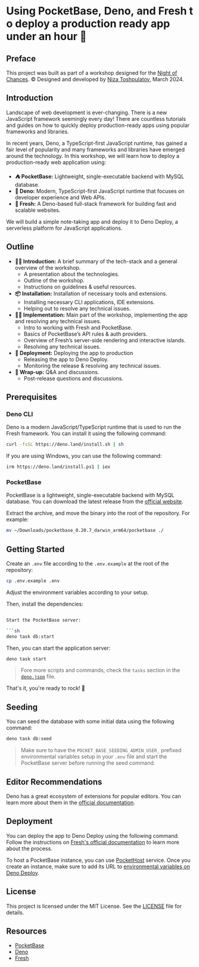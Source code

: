 # Using PocketBase, Deno, and Fresh to deploy a production ready app under an hour 🚀

## Preface

This project was built as part of a workshop designed for the [Night of Chances](https://nightofchances.com).
&copy; Designed and developed by [Niza Toshpulatov](https://niza.cz), March 2024.

## Introduction

Landscape of web development is ever-changing. There is a new JavaScript framework seemingly every day! There are countless tutorials and guides on how to quickly deploy production-ready apps using popular frameworks and libraries.

In recent years, Deno, a TypeScript-first JavaScript runtime, has gained a fair level of popularity and many frameworks and libraries have emerged around the technology. In this workshop, we will learn how to deploy a production-ready web application using:

- **⛺️ PocketBase:** Lightweight, single-executable backend with MySQL database.
- **🦕 Deno:** Modern, TypeScript-first JavaScript runtime that focuses on developer experience and Web APIs.
- **🍋 Fresh:** A Deno-based full-stack framework for building fast and scalable websites.

We will build a simple note-taking app and deploy it to Deno Deploy, a serverless platform for JavaScript applications.

## Outline

- **👩‍🏫 Introduction:** A brief summary of the tech-stack and a general overview of the workshop.
  - A presentation about the technologies.
  - Outline of the workshop.
  - Instructions on guidelines & useful resources.
- **📦 Installation:** Installation of necessary tools and extensions.
  - Installing necessary CLI applications, IDE extensions.
  - Helping out to resolve any technical issues.
- **👨‍💻 Implementation:** Main part of the workshop, implementing the app and resolving any technical issues.
  - Intro to working with Fresh and PocketBase.
  - Basics of PocketBase’s API rules & auth providers.
  - Overview of Fresh’s server-side rendering and interactive islands.
  - Resolving any technical issues.
- **🚀 Deployment:** Deploying the app to production
  - Releasing the app to Deno Deploy.
  - Monitoring the release & resolving any technical issues.
- **💬 Wrap-up:** Q&A and discussions.
  - Post-release questions and discussions.

## Prerequisites

### Deno CLI

Deno is a modern JavaScript/TypeScript runtime that is used to run the Fresh framework. You can install it using the following command:

```sh
curl -fsSL https://deno.land/install.sh | sh
```

If you are using Windows, you can use the following command:

```sh
irm https://deno.land/install.ps1 | iex
```

### PocketBase

PocketBase is a lightweight, single-executable backend with MySQL database. You can download the latest release from the [official website](https://pocketbase.io/docs/).

Extract the archive, and move the binary into the root of the repository. For example:

```sh
mv ~/Downloads/pocketbase_0.20.7_darwin_arm64/pocketbase ./
```

## Getting Started

Create an `.env` file according to the `.env.example` at the root of the repository:

```sh
cp .env.example .env
```

Adjust the environment variables according to your setup.

Then, install the dependencies:

````sh

Start the PocketBase server:

```sh
deno task db:start
````

Then, you can start the application server:

```sh
deno task start
```

> Fore more scripts and commands, check the `tasks` section in the [`deno.json`](./deno.json) file.

That's it, you're ready to rock! 🎸

## Seeding

You can seed the database with some initial data using the following command:

```sh
deno task db:seed
```

> Make sure to have the `POCKET_BASE_SEEDING_ADMIN_USER_` prefixed environmental variables setup in your `.env` file and start the PocketBase server before running the seed command.

## Editor Recommendations

Deno has a great ecosystem of extensions for popular editors. You can learn more about them in the [official documentation](https://docs.deno.com/runtime/manual/getting_started/setup_your_environment#using-an-editoride).

## Deployment

You can deploy the app to Deno Deploy using the following command. Follow the instructions on [Fresh's official documentation](https://fresh.deno.dev/docs/getting-started/deploy-to-production) to learn more about the process.

To host a PocketBase instance, you can use [PocketHost](https://pockethost.io) service. Once you create an instance, make sure to add its URL to [environmental variables on Deno Deploy](https://docs.deno.com/deploy/manual/environment-variables).

## License

This project is licensed under the MIT License. See the [LICENSE](LICENSE) file for details.

## Resources

- [PocketBase](https://pocketbase.io/docs/)
- [Deno](https://docs.deno.com/runtime/manual)
- [Fresh](https://fresh.deno.dev/docs/getting-started)
